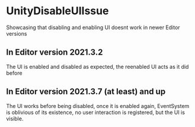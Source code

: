 # UnityDisableUIIssue
Showcasing that disabling and enabling UI doesnt work in newer Editor versions

## In Editor version 2021.3.2
The UI is enabled and disabled as expected, the reenabled UI acts as it did before

## In Editor version 2021.3.7 (at least) and up
The UI works before being disabled, once it is enabled again, EventSystem is oblivious of its existence, no user interaction is registered, but the UI is visible.
